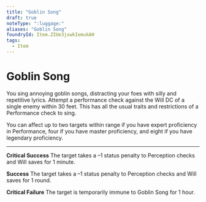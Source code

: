 ```yaml
---
title: "Goblin Song"
draft: true
noteType: ":luggage:"
aliases: "Goblin Song"
foundryId: Item.ZIUe3jxwkIemukAH
tags:
  - Item
---
```


# Goblin Song

You sing annoying goblin songs, distracting your foes with silly and repetitive lyrics. Attempt a performance check against the Will DC of a single enemy within 30 feet. This has all the usual traits and restrictions of a Performance check to sing.

You can affect up to two targets within range if you have expert proficiency in Performance, four if you have master proficiency, and eight if you have legendary proficiency.

* * *

**Critical Success** The target takes a –1 status penalty to Perception checks and Will saves for 1 minute.

**Success** The target takes a –1 status penalty to Perception checks and Will saves for 1 round.

**Critical Failure** The target is temporarily immune to Goblin Song for 1 hour.
